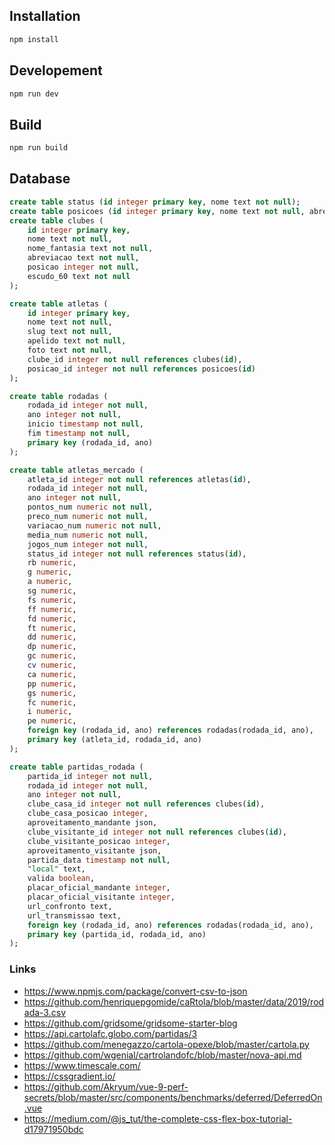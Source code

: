 ## Installation

```bash
npm install
```

## Developement

```bash
npm run dev
```

## Build

```bash
npm run build
```

## Database

```sql
create table status (id integer primary key, nome text not null);
create table posicoes (id integer primary key, nome text not null, abreviacao text not null);
create table clubes (
    id integer primary key,
    nome text not null,
    nome_fantasia text not null,
    abreviacao text not null,
    posicao integer not null,
    escudo_60 text not null
);

create table atletas (
    id integer primary key,
    nome text not null,
    slug text not null,
    apelido text not null,
    foto text not null,
    clube_id integer not null references clubes(id),
    posicao_id integer not null references posicoes(id)
);

create table rodadas (
    rodada_id integer not null,
    ano integer not null,
    inicio timestamp not null,
    fim timestamp not null,
    primary key (rodada_id, ano)
);

create table atletas_mercado (
    atleta_id integer not null references atletas(id),
    rodada_id integer not null,
    ano integer not null,
    pontos_num numeric not null,
    preco_num numeric not null,
    variacao_num numeric not null,
    media_num numeric not null,
    jogos_num integer not null,
    status_id integer not null references status(id),
    rb numeric,
    g numeric,
    a numeric,
    sg numeric,
    fs numeric,
    ff numeric,
    fd numeric,
    ft numeric,
    dd numeric,
    dp numeric,
    gc numeric,
    cv numeric,
    ca numeric,
    pp numeric,
    gs numeric,
    fc numeric,
    i numeric,
    pe numeric,
    foreign key (rodada_id, ano) references rodadas(rodada_id, ano),
    primary key (atleta_id, rodada_id, ano)
);

create table partidas_rodada (
    partida_id integer not null,
    rodada_id integer not null,
    ano integer not null,
    clube_casa_id integer not null references clubes(id),
    clube_casa_posicao integer,
    aproveitamento_mandante json,
    clube_visitante_id integer not null references clubes(id),
    clube_visitante_posicao integer,
    aproveitamento_visitante json,
    partida_data timestamp not null,
    "local" text,
    valida boolean,
    placar_oficial_mandante integer,
    placar_oficial_visitante integer,
    url_confronto text,
    url_transmissao text,
    foreign key (rodada_id, ano) references rodadas(rodada_id, ano),
    primary key (partida_id, rodada_id, ano)
);
```

### Links

- <https://www.npmjs.com/package/convert-csv-to-json>
- <https://github.com/henriquepgomide/caRtola/blob/master/data/2019/rodada-3.csv>
- <https://github.com/gridsome/gridsome-starter-blog>
- <https://api.cartolafc.globo.com/partidas/3>
- <https://github.com/menegazzo/cartola-opexe/blob/master/cartola.py>
- <https://github.com/wgenial/cartrolandofc/blob/master/nova-api.md>
- <https://www.timescale.com/>
- <https://cssgradient.io/>
- <https://github.com/Akryum/vue-9-perf-secrets/blob/master/src/components/benchmarks/deferred/DeferredOn.vue>
- <https://medium.com/@js_tut/the-complete-css-flex-box-tutorial-d17971950bdc>

